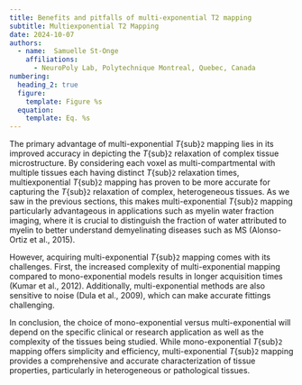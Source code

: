 ```yaml
---
title: Benefits and pitfalls of multi-exponential T2 mapping
subtitle: Multiexponential T2 Mapping
date: 2024-10-07
authors:
  - name:  Samuelle St-Onge
    affiliations:
      - NeuroPoly Lab, Polytechnique Montreal, Quebec, Canada
numbering:
  heading_2: true
  figure:
    template: Figure %s
  equation:
    template: Eq. %s
---
```


The primary advantage of multi-exponential _T_{sub}`2` mapping lies in its improved accuracy in depicting the _T_{sub}`2` relaxation of complex tissue microstructure. By considering each voxel as multi-compartmental with multiple tissues each having distinct _T_{sub}`2` relaxation times, multiexponential _T_{sub}`2` mapping has proven to be more accurate for capturing the _T_{sub}`2` relaxation of complex, heterogeneous tissues. As we saw in the previous sections, this makes multi-exponential _T_{sub}`2` mapping particularly advantageous in applications such as myelin water fraction imaging, where it is crucial to distinguish the fraction of water attributed to myelin to better understand demyelinating diseases such as MS (Alonso-Ortiz et al., 2015). 

However, acquiring multi-exponential _T_{sub}`2` mapping comes with its challenges. First, the increased complexity of multi-exponential mapping compared to mono-exponential models results in longer acquisition times (Kumar et al., 2012). Additionally, multi-exponential methods are also sensitive to noise (Dula et al., 2009), which can make accurate fittings challenging. 

In conclusion, the choice of mono-exponential versus multi-exponential will depend on the specific clinical or research application as well as the complexity of the tissues being studied. While mono-exponential _T_{sub}`2` mapping offers simplicity and efficiency, multi-exponential _T_{sub}`2` mapping provides a comprehensive and accurate characterization of tissue properties, particularly in heterogeneous or pathological tissues. 
